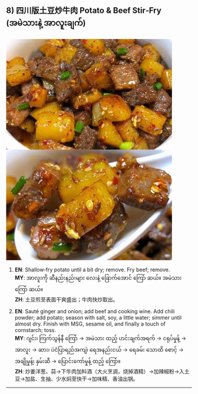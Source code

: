 ## 8) 四川版土豆炒牛肉 Potato & Beef Stir‑Fry (အမဲသားနဲ့ အာလူးချက်)
![四川版土豆炒牛肉 Potato & Beef Stir‑Fry (အမဲသားနဲ့ အာလူးချက်)](image/8.jpg)

1. **EN**: Shallow‑fry potato until a bit dry; remove. Fry beef; remove.  
   **MY**: အာလူးကို ဆီနည်းနည်းများ လေးနဲ့ ခြောက်အောင် ကြော် ဆယ်။ အမဲသား ကြော် ဆယ်။  
   **ZH**: 土豆煎至表面干爽盛出；牛肉快炒取出。

2. **EN**: Sauté ginger and onion; add beef and cooking wine. Add chili powder; add potato; season with salt, soy, a little water; simmer until almost dry. Finish with MSG, sesame oil, and finally a touch of cornstarch; toss.  
   **MY**: ဂျင်း၊ ကြက်သွန်နီ ကြော် → အမဲသား ထည့် ဟင်းချက်အရက် → ငရုပ်မှုန့် → အာလူး → ဆား၊ ပဲငံပြာရည်အကျဲ၊ ရေအနည်းငယ် → ရေခမ်း သောထိ စောင့် → အချိုမှုန့်၊ နှမ်းဆီ → ပြောင်းကော်မှုန့် ထည့် ကြော်။  
   **ZH**: 炒姜洋葱、蒜→下牛肉加料酒（大火烹调，烧掉酒精）→加辣椒粉→入土豆→加盐、生抽、少水焖至快干→加味精、香油出锅。

---
